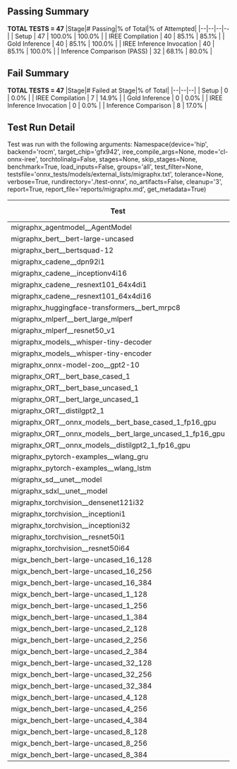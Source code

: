 ## Passing Summary

**TOTAL TESTS = 47**
|Stage|# Passing|% of Total|% of Attempted|
|--|--|--|--|
| Setup | 47 | 100.0% | 100.0% |
| IREE Compilation | 40 | 85.1% | 85.1% |
| Gold Inference | 40 | 85.1% | 100.0% |
| IREE Inference Invocation | 40 | 85.1% | 100.0% |
| Inference Comparison (PASS) | 32 | 68.1% | 80.0% |
## Fail Summary

**TOTAL TESTS = 47**
|Stage|# Failed at Stage|% of Total|
|--|--|--|
| Setup | 0 | 0.0% |
| IREE Compilation | 7 | 14.9% |
| Gold Inference | 0 | 0.0% |
| IREE Inference Invocation | 0 | 0.0% |
| Inference Comparison | 8 | 17.0% |
## Test Run Detail
Test was run with the following arguments:
Namespace(device='hip', backend='rocm', target_chip='gfx942', iree_compile_args=None, mode='cl-onnx-iree', torchtolinalg=False, stages=None, skip_stages=None, benchmark=True, load_inputs=False, groups='all', test_filter=None, testsfile='onnx_tests/models/external_lists/migraphx.txt', tolerance=None, verbose=True, rundirectory='./test-onnx', no_artifacts=False, cleanup='3', report=True, report_file='reports/migraphx.md', get_metadata=True)

| Test | Exit Status | Mean Benchmark Time (ms) | Notes |
|--|--|--|--|
| migraphx_agentmodel__AgentModel | compilation | None | |
| migraphx_bert__bert-large-uncased | PASS | 20.4333171690579 | |
| migraphx_bert__bertsquad-12 | PASS | 18.151645313870784 | |
| migraphx_cadene__dpn92i1 | compilation | None | |
| migraphx_cadene__inceptionv4i16 | PASS | 159.93326801496247 | |
| migraphx_cadene__resnext101_64x4di1 | compilation | None | |
| migraphx_cadene__resnext101_64x4di16 | PASS | 185.18134241458029 | |
| migraphx_huggingface-transformers__bert_mrpc8 | PASS | 7.631134508393596 | |
| migraphx_mlperf__bert_large_mlperf | Numerics | 40.0155828926169 | |
| migraphx_mlperf__resnet50_v1 | Numerics | 6.535371345824296 | |
| migraphx_models__whisper-tiny-decoder | PASS | 47.57538629799254 | |
| migraphx_models__whisper-tiny-encoder | Numerics | 53.28795187270794 | |
| migraphx_onnx-model-zoo__gpt2-10 | compilation | None | |
| migraphx_ORT__bert_base_cased_1 | PASS | 111.35681487050734 | |
| migraphx_ORT__bert_base_uncased_1 | PASS | 109.41270750481635 | |
| migraphx_ORT__bert_large_uncased_1 | PASS | 526.2640056510766 | |
| migraphx_ORT__distilgpt2_1 | PASS | 58.9640662785516 | |
| migraphx_ORT__onnx_models__bert_base_cased_1_fp16_gpu | Numerics | 62.32534955735459 | |
| migraphx_ORT__onnx_models__bert_large_uncased_1_fp16_gpu | Numerics | 272.6315477242072 | |
| migraphx_ORT__onnx_models__distilgpt2_1_fp16_gpu | Numerics | 33.98229763067017 | |
| migraphx_pytorch-examples__wlang_gru | PASS | 24.785865817425975 | |
| migraphx_pytorch-examples__wlang_lstm | PASS | 12.911760803013118 | |
| migraphx_sd__unet__model | compilation | None | |
| migraphx_sdxl__unet__model | compilation | None | |
| migraphx_torchvision__densenet121i32 | PASS | 72.17041309922934 | |
| migraphx_torchvision__inceptioni1 | PASS | 19.464584377904732 | |
| migraphx_torchvision__inceptioni32 | PASS | 136.8985258974135 | |
| migraphx_torchvision__resnet50i1 | compilation | None | |
| migraphx_torchvision__resnet50i64 | PASS | 167.11498030538982 | |
| migx_bench_bert-large-uncased_16_128 | PASS | 34.92910845670849 | |
| migx_bench_bert-large-uncased_16_256 | PASS | 59.892864348108155 | |
| migx_bench_bert-large-uncased_16_384 | Numerics | 76.96523670865982 | |
| migx_bench_bert-large-uncased_1_128 | PASS | 13.630308487811703 | |
| migx_bench_bert-large-uncased_1_256 | PASS | 13.892230013190627 | |
| migx_bench_bert-large-uncased_1_384 | PASS | 20.035361485289677 | |
| migx_bench_bert-large-uncased_2_128 | PASS | 13.407286165245608 | |
| migx_bench_bert-large-uncased_2_256 | PASS | 13.95310915696124 | |
| migx_bench_bert-large-uncased_2_384 | PASS | 21.858366366359405 | |
| migx_bench_bert-large-uncased_32_128 | PASS | 71.8353670866539 | |
| migx_bench_bert-large-uncased_32_256 | PASS | 109.53536048893712 | |
| migx_bench_bert-large-uncased_32_384 | Numerics | 152.51396158710122 | |
| migx_bench_bert-large-uncased_4_128 | PASS | 15.12775408328636 | |
| migx_bench_bert-large-uncased_4_256 | PASS | 17.692021772854478 | |
| migx_bench_bert-large-uncased_4_384 | PASS | 26.970183903661866 | |
| migx_bench_bert-large-uncased_8_128 | PASS | 20.347861819626655 | |
| migx_bench_bert-large-uncased_8_256 | PASS | 29.031515409264504 | |
| migx_bench_bert-large-uncased_8_384 | PASS | 42.850501646171324 | |
